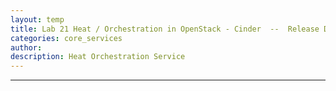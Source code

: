 ```yaml
---
layout: temp
title: Lab 21 Heat / Orchestration in OpenStack - Cinder  --  Release Date, Mar. 15 2017
categories: core_services
author: 
description: Heat Orchestration Service
---
```

* * *
